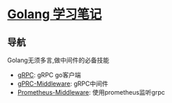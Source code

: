 # [Golang 学习笔记](https://www.gitbook.com/book/henryz/study-grpc-go)

## 导航
Golang无须多言,做中间件的必备技能

- [gRPC](https://godoc.org/google.golang.org/grpc#pkg-constants): gRPC go客户端
- [gPRC-Middleware](https://github.com/grpc-ecosystem/go-grpc-middleware): gRPC中间件
- [Prometheus-Middleware](https://github.com/grpc-ecosystem/go-grpc-prometheus): 使用prometheus监听grpc
